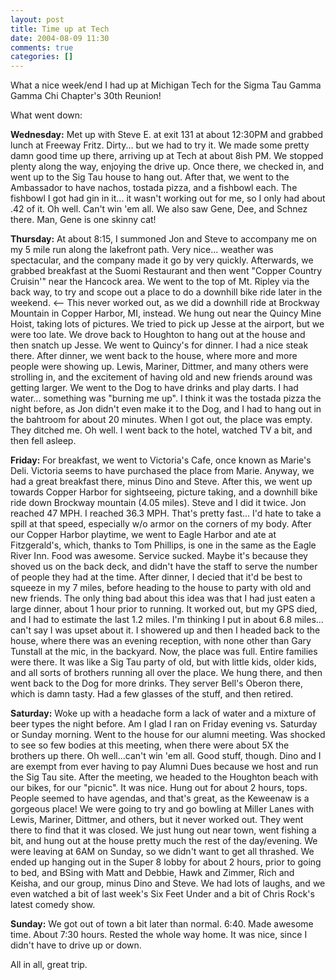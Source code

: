 ```yaml
---
layout: post
title: Time up at Tech
date: 2004-08-09 11:30
comments: true
categories: []
---
```

What a nice week/end I had up at Michigan Tech for the Sigma Tau Gamma Gamma Chi Chapter's 30th Reunion!

What went down:

<b>Wednesday:</b>
Met up with Steve E. at exit 131 at about 12:30PM and grabbed lunch at Freeway Fritz. Dirty... but we had to try it.
We made some pretty damn good time up there, arriving up at Tech at about 8ish PM. We stopped plenty along the way, enjoying the drive up. Once there, we checked in, and went up to the Sig Tau house to hang out. After that, we went to the Ambassador to have nachos, tostada pizza, and a fishbowl each. The fishbowl I got had gin in it... it wasn't working out for me, so I only had about .42 of it. Oh well. Can't win 'em all. We also saw Gene, Dee, and Schnez there. Man, Gene is one skinny cat!

<b>Thursday:</b>
At about 8:15, I summoned Jon and Steve to accompany me on my 5 mile run along the lakefront path. Very nice... weather was spectacular, and the company made it go by very quickly. Afterwards, we grabbed breakfast at the Suomi Restaurant and then went "Copper Country Cruisin'" near the Hancock area. We went to the top of Mt. Ripley via the back way, to try and scope out a place to do a downhill bike ride later in the weekend. <-- This never worked out, as we did a downhill ride at Brockway Mountain in Copper Harbor, MI, instead. We hung out near the Quincy Mine Hoist, taking lots of pictures. We tried to pick up Jesse at the airport, but we were too late. We drove back to Houghton to hang out at the house and then snatch up Jesse. We went to Quincy's for dinner. I had a nice steak there. After dinner, we went back to the house, where more and more people were showing up. Lewis, Mariner, Dittmer, and many others were strolling in, and the excitement of having old and new friends around was getting larger. We went to the Dog to have drinks and play darts. I had water... something was "burning me up". I think it was the tostada pizza the night before, as Jon didn't even make it to the Dog, and I had to hang out in the bahtroom for about 20 minutes. When I got out, the place was empty. They ditched me. Oh well. I went back to the hotel, watched TV a bit, and then fell asleep.

<b>Friday:</b>
For breakfast, we went to Victoria's Cafe, once known as Marie's Deli. Victoria seems to have purchased the place from Marie. Anyway, we had a great breakfast there, minus Dino and Steve. After this, we went up towards Copper Harbor for sightseeing, picture taking, and a downhill bike ride down Brockway mountain (4.05 miles). Steve and I did it twice. Jon reached 47 MPH. I reached 36.3 MPH. That's pretty fast... I'd hate to take a spill at that speed, especially w/o armor on the corners of my body. After our Copper Harbor playtime, we went to Eagle Harbor and ate at Fitzgerald's, which, thanks to Tom Phillips, is one in the same as the Eagle River Inn. Food was awesome. Service sucked. Maybe it's because they shoved us on the back deck, and didn't have the staff to serve the number of people they had at the time. After dinner, I decied that it'd be best to squeeze in my 7 miles, before heading to the house to party with old and new friends. The only thing bad about this idea was that I had just eaten a large dinner, about 1 hour prior to running. It worked out, but my GPS died, and I had to estimate the last 1.2 miles. I'm thinking I put in about 6.8 miles... can't say I was upset about it. I showered up and then I headed back to the house, where there was an evening reception, with none other than Gary Tunstall at the mic, in the backyard. Now, the place was full. Entire families were there. It was like a Sig Tau party of old, but with little kids, older kids, and all sorts of brothers running all over the place. We hung there, and then went back to the Dog for more drinks. They server Bell's Oberon there, which is damn tasty. Had a few glasses of the stuff, and then retired.

<b>Saturday:</b>
Woke up with a headache form a lack of water and a mixture of beer types the night before. Am I glad I ran on Friday evening vs. Saturday or Sunday morning. Went to the house for our alumni meeting. Was shocked to see so few bodies at this meeting, when there were about 5X the brothers up there. Oh well...can't win 'em all. Good stuff, though. Dino and I are exempt from ever having to pay Alumni Dues because we host and run the Sig Tau site. After the meeting, we headed to the Houghton beach with our bikes, for our "picnic". It was nice. Hung out for about 2 hours, tops. People seemed to have agendas, and that's great, as the Keweenaw is a gorgeous place! We were going to try and go bowling at Miller Lanes with Lewis, Mariner, Dittmer, and others, but it never worked out. They went there to find that it was closed. We just hung out near town, went fishing a bit, and hung out at the house pretty much the rest of the day/evening. We were leaving at 6AM on Sunday, so we didn't want to get all thrashed. We ended up hanging out in the Super 8 lobby for about 2 hours, prior to going to bed, and BSing with Matt and Debbie, Hawk and Zimmer, Rich and Keisha, and our group, minus Dino and Steve. We had lots of laughs, and we even watched a bit of last week's Six Feet Under and a bit of Chris Rock's latest comedy show.

<b>Sunday:</b>
We got out of town a bit later than normal. 6:40. Made awesome time. About 7:30 hours. Rested the whole way home. It was nice, since I didn't have to drive up or down.

All in all, great trip.
